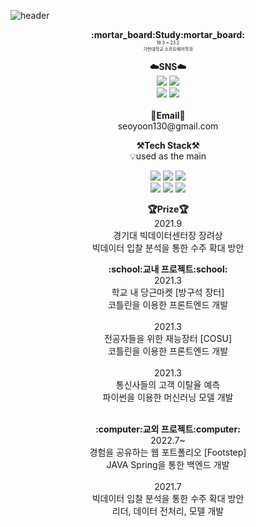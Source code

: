 ![header](https://capsule-render.vercel.app/api?type=waving&color=6A7BA2&height=250&section=header&text=SeoyoonHeo&fontSize=50&fontColor=FFDFDE) 

<p align="center">
    <Strong>:mortar_board:Study:mortar_board:</Strong> <br>
    <span style = "font-size:50%">18.3 ~ 23.2 <br> 가천대학교 소프트웨어학과 </span>
<p align="center">
    <Strong>☁️SNS☁️</Strong> <br>
    <a href="https://velog.io/@seoyoon130/" target="_blank"><img src="https://img.shields.io/badge/Velog-535D6C?style=flat-square&logo=Velog&logoColor=white"/></a>
    <a href="https://instagram.com/sseoyoonie?igshid=YmMyMTA2M2Y=" target="_blank"><img src="https://img.shields.io/badge/Instagram-000000?style=flat-square&logo=Instagram&logoColor=E4405F"/></a>
    <br>
    <a href="https://www.notion.so/CS-76c69b1c820c41e884f97df45d50ae13" target="_blank"><img src="https://img.shields.io/badge/CS-000000?style=flat-square&logo=Notion&logoColor=white"/></a>
    <a href="https://wool-peace-c5d.notion.site/2f3f4a38e5a1402e9bfb5b04f54ffb70" target="_blank"><img src="https://img.shields.io/badge/Economics-000000?style=flat-square&logo=Notion&logoColor=white"/></a>
<br><br>
<Strong>📧Email📧</Strong><br>seoyoon130@gmail.com<br>

<p align="center">
    <Strong>⚒️Tech Stack⚒️</Strong><br>
    💡used as the main
</p>

<p align="center" display="inline-block">
  <img src="https://img.shields.io/badge/JAVA-007396?style=for-the-badge&logo=java&logoColor=white"> 
    <img src="https://img.shields.io/badge/Spring-6DB33F?style=for-the-badge&logo=Spring&logoColor=white">
    <img src="https://img.shields.io/badge/SpringBoot-6DB33F?style=for-the-badge&logo=SpringBoot&logoColor=white"> <br>
    <img src="https://img.shields.io/badge/mysql-4479A1?style=for-the-badge&logo=mysql&logoColor=white">
    <img src="https://img.shields.io/badge/AWS-232F3E?style=for-the-badge&logo=Amazon AWS&logoColor=white">
    <img src="https://img.shields.io/badge/Python-3776AB?style=for-the-badge&logo=Python&logoColor=white"> 
</p>
<p align="center">
    <Strong>🏆Prize🏆</Strong><br>
    2021.9 <br> 경기대 빅데이터센터장 장려상 <br>
    빅데이터 입찰 분석을 통한 수주 확대 방안
   
</p>
<p align="center">
    <Strong>:school:교내 프로젝트:school:</Strong><br>
    2021.3 <br> 학교 내 당근마켓 [방구석 장터] <br>
    코틀린을 이용한 프론트엔드 개발 <br><br>
    2021.3 <br> 전공자들을 위한 재능장터 [COSU] <br>
    코틀린을 이용한 프론트엔드 개발 <br><br>
    2021.3 <br> 통신사들의 고객 이탈율 예측 <br>
    파이썬을 이용한 머신러닝 모델 개발 <br><br>
   
</p>
<p align="center">
    <Strong>:computer:교외 프로젝트:computer:</Strong><br>
    2022.7~ <br> 경험을 공유하는 웹 포트폴리오 [Footstep] <br>
    JAVA Spring을 통한 백엔드 개발 <br><br>
    2021.7 <br> 빅데이터 입찰 분석을 통한 수주 확대 방안 <br>
    리더, 데이터 전처리, 모델 개발
    
   
</p>

